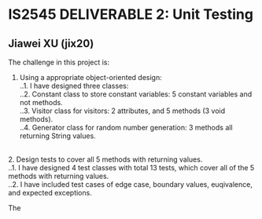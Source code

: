 # IS2545 DELIVERABLE 2: Unit Testing 
## Jiawei XU (jix20)

The challenge in this project is:</br>
1. Using a appropriate object-oriented design:</br>
..1. I have designed three classes: </br>
..2. Constant class to store constant variables: 5 constant variables and not methods.</br>
..3. Visitor class for visitors: 2 attributes, and 5 methods (3 void methods). </br>
..4. Generator class for random number generation: 3 methods all returning String values.</br>
</br>
2. Design tests to cover all 5 methods with returning values.</br>
..1. I have designed 4 test classes with total 13 tests, which cover all of the 5 methods with returning values.</br>
..2. I have included test cases of edge case, boundary values, euqivalence, and expected exceptions.</br>

The 



